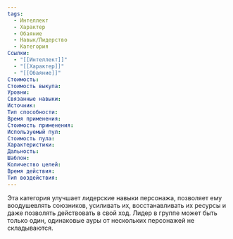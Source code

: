```yaml
---
tags:
  - Интеллект
  - Характер
  - Обаяние
  - Навык/Лидерство
  - Категория
Ссылки:
  - "[[Интеллект]]"
  - "[[Характер]]"
  - "[[Обаяние]]"
Стоимость:
Стоимость выкупа:
Уровни:
Связанные навыки:
Источник:
Тип способности:
Время применения:
Стоимость применения:
Используемый пул:
Стоимость пула:
Характеристики:
Дальность:
Шаблон:
Количество целей:
Время действия:
Тип воздействия:
---
```

Эта категория улучшает лидерские навыки персонажа, позволяет ему воодушевлять союзников, усиливать их, восстанавливать их ресурсы и даже позволять действовать в свой ход. Лидер в группе может быть только один, одинаковые ауры от нескольких персонажей не складываются. 